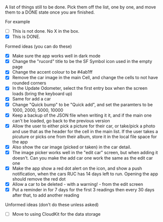 A list of things still to be done. Pick them off the list, one by one, and move them to a DONE state once you are finished. 

For example

- [ ] This is not done. No X in the box.
- [X] This is DONE. 

Formed ideas (you can do these)

- [X] Make sure the app works well in dark mode
- [X] Change the "rucord" title to be the SF Symbol icon used in the empty page
- [X] Change the accent colour to be #4ab1ff
- [X] Remove the car image in the main Cell, and change the cells to not have rounded corners
- [X] In the Update Odometer, select the first entry box when the screen loads (bring the keyboard up)
- [X] Same for add a car
- [X] Change "Quick bump" to be "Quick add", and set the paramters to be 1000, 2000, 5000, 10000
- [X] Keep a backup of the JSON file when writing it it, and if the main one can't be loaded, go back to the previous version
- [X] Allow the user to either pick a picture for their car, or take/pick a photo and use that as the header for the cell in the main list. If the user takes a picuture or picks one from their album, store it in the local file space for the app
- [X] Also show the car image (picked or taken) in the car detail.
- [X] The image picker works well in the "edit car" screen, but when adding it doesn't. Can you make the add car one work the same as the edit car one
- [X] Make the app show a red dot alert on the icon, and show a push notification, when the cars RUC has 14 days left to run. Opening the app should remove the red dot
- [X] Allow a car to be deleted - with a warning! - from the edit screen
- [X] Put a reminder in for 7 days for the first 3 readings then every 30 days after that, to add another reading

Unformed ideas (don't do these unless asked)
- [ ] Move to using CloudKit for the data storage
